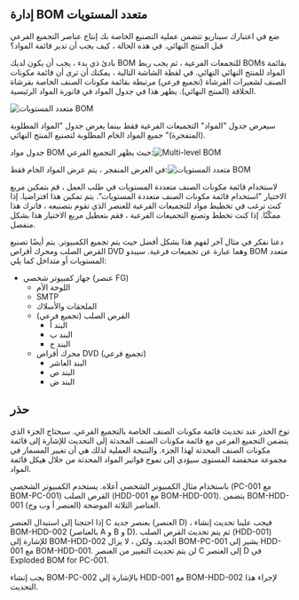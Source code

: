 ## إدارة BOM متعدد المستويات

ضع في اعتبارك سيناريو تتضمن عملية التصنيع الخاصة بك إنتاج عناصر التجميع الفرعي قبل المنتج النهائي. في هذه الحالة ، كيف يجب أن تدير قائمة المواد؟

بادئ ذي بدء ، يجب أن يكون لديك BOM للتجمعات الفرعية ، ثم يجب ربط BOMs بقائمة المواد للمنتج النهائي النهائي. في لقطة الشاشة التالية ، يمكنك أن ترى أن قائمة مكونات الصنف لشعيرات الفرشاة (تجميع فرعي) مرتبطة بقائمة مكونات الصنف الخاصة بفرشاة الحلاقة (المنتج النهائي). يظهر هذا في جدول المواد في فاتورة المواد الرئيسية.

![متعدد المستويات BOM](https://docs.erpnext.com/files/multi-bom.png)

سيعرض جدول "المواد" التجميعات الفرعية فقط بينما يعرض جدول "المواد المطلوبة (المتفجرة)" جميع المواد الخام المطلوبة لتصنيع المنتج النهائي.

جدول مواد BOM حيث يظهر التجميع الفرعي:![Multi-level BOM](https://docs.erpnext.com/files/bom-materials.png)

في العرض المنفجر ، يتم عرض المواد الخام فقط:![متعدد المستويات BOM](https://docs.erpnext.com/files/bom-materials-exploded.png)

لاستخدام قائمة مكونات الصنف متعددة المستويات في طلب العمل ، قم بتمكين مربع الاختيار "استخدام قائمة مكونات الصنف متعددة المستويات". يتم تمكين هذا افتراضيا. إذا كنت ترغب في تخطيط مواد للتجميعات الفرعية للعنصر الذي تقوم بتصنيعه ، فاترك هذا ممكّنًا. إذا كنت تخطط وتصنع التجميعات الفرعية ، فقم بتعطيل مربع الاختيار هذا بشكل منفصل.

دعنا نفكر في مثال آخر لفهم هذا بشكل أفضل حيث يتم تجميع الكمبيوتر. يتم أيضًا تصنيع القرص الصلب ومحرك أقراص DVD وهما عبارة عن تجميعات فرعية. سيبدو BOM متعدد المستويات أو متداخل كما يلي:

* جهاز كمبيوتر شخصي (عنصر FG)
    * اللوحة الأم
    * SMTP
    * الملحقات والأسلاك
    * القرص الصلب (تجميع فرعي)
        * البند أ
        * البند ب
        * البند ج
    * محرك أقراص DVD (تجميع فرعي)
        * البند العاشر
        * البند ص
        * البند ض

## حذر

توخ الحذر عند تحديث قائمة مكونات الصنف الخاصة بالتجميع الفرعي. سيحتاج الجزء الذي يتضمن التجميع الفرعي مع قائمة مكونات الصنف المحدثة إلى التحديث للإشارة إلى قائمة مكونات الصنف المحدثة لهذا الجزء. والنتيجة العملية لذلك هي أن تغيير المسمار في مجموعة منخفضة المستوى سيؤدي إلى تموج فواتير المواد المحدثة من خلال هيكل قائمة المواد.

باستخدام مثال الكمبيوتر الشخصي أعلاه. يستخدم الكمبيوتر الشخصي (PC-001 مع BOM-PC-001) القرص الصلب (HDD-001 مع BOM-HDD-001). يتضمن BOM-HDD-001 العناصر الثلاثة الموضحة (العنصر أ وب وج).

إذا احتجنا إلى استبدال العنصر C بعنصر جديد (العنصر D) ، فيجب علينا تحديث إنشاء BOM-HDD-002 (بالعناصر A و B و D). ثم يتم تحديث القرص الصلب (HDD-001) للإشارة إلى BOM-HDD-002 الجديد. ولكن ، لا يزال BOM-PC-001 يشير إلى HDD-001 مع BOM-HDD-001. لن يتم تحديث التغيير من العنصر C إلى العنصر D في Exploded BOM for PC-001.

يجب إنشاء BOM-PC-002 بالإشارة إلى HDD-001 مع BOM-HDD-002 لإجراء هذا التحديث.